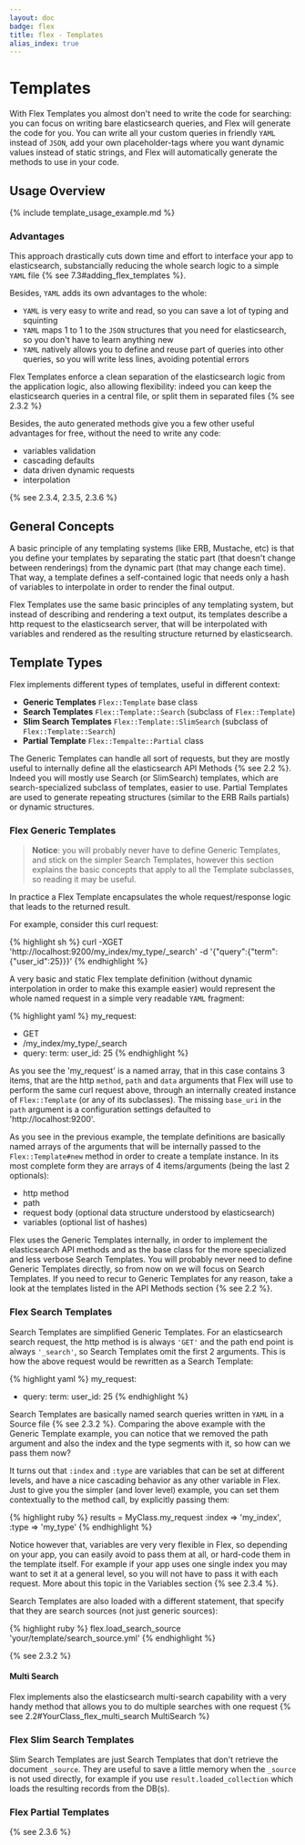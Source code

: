 ```yaml
---
layout: doc
badge: flex
title: flex - Templates
alias_index: true
---
```


# Templates

With Flex Templates you almost don't need to write the code for searching: you can focus on writing bare elasticsearch queries, and Flex will generate the code for you. You can write all your custom queries in friendly `YAML` instead of `JSON`, add your own placeholder-tags where you want dynamic values instead of static strings, and Flex will automatically generate the methods to use in your code.

## Usage Overview

{% include template_usage_example.md %}

### Advantages

This approach drastically cuts down time and effort to interface your app to elasticsearch, substancially reducing the whole search logic to a simple `YAML` file {% see 7.3#adding_flex_templates %}.

Besides, `YAML` adds its own advantages to the whole:

- `YAML` is very easy to write and read, so you can save a lot of typing and squinting
- `YAML` maps 1 to 1 to the `JSON` structures that you need for elasticsearch, so you don't have to learn anything new
- `YAML` natively allows you to define and reuse part of queries into other queries, so you will write less lines, avoiding potential errors

Flex Templates enforce a clean separation of the elasticsearch logic from the application logic, also allowing flexibility: indeed you can keep the elasticsearch queries in a central file, or split them in separated files {% see 2.3.2 %}

Besides, the auto generated methods give you a few other useful advantages for free, without the need to write any code:

* variables validation
* cascading defaults
* data driven dynamic requests
* interpolation

{% see 2.3.4, 2.3.5, 2.3.6 %}

## General Concepts

A basic principle of any templating systems (like ERB, Mustache, etc) is that you define your templates by separating the static part (that doesn't change between renderings) from the dynamic part (that may change each time). That way, a template defines a self-contained logic that needs only a hash of variables to interpolate in order to render the final output.

Flex Templates use the same basic principles of any templating system, but instead of describing and rendering a text output, its templates describe a http request to the elasticsearch server, that will be interpolated with variables and rendered as the resulting structure returned by elasticsearch.

## Template Types

Flex implements different types of templates, useful in different context:

* __Generic Templates__ `Flex::Template` base class
* __Search Templates__ `Flex::Template::Search` (subclass of `Flex::Template`)
* __Slim Search Templates__ `Flex::Template::SlimSearch` (subclass of `Flex::Template::Search`)
* __Partial Template__ `Flex::Tempalte::Partial` class

The Generic Templates can handle all sort of requests, but they are mostly useful to internally define all the elasticsearch API Methods {% see 2.2 %}. Indeed you will mostly use Search (or SlimSearch) templates, which are search-specialized subclass of templates, easier to use. Partial Templates are used to generate repeating structures (similar to the ERB Rails partials) or dynamic structures.

### Flex Generic Templates

> __Notice__: you will probably never have to define Generic Templates, and stick on the simpler Search Templates, however this section explains the basic concepts that apply to all the Template subclasses, so reading it may be useful.

In practice a Flex Template encapsulates the whole request/response logic that leads to the returned result.

For example, consider this curl request:

{% highlight sh %}
curl -XGET 'http://localhost:9200/my_index/my_type/_search' -d '{"query":{"term":{"user_id":25}}}'
{% endhighlight %}

A very basic and static Flex template definition (without dynamic interpolation in order to make this example easier) would represent the whole named request in a simple very readable `YAML` fragment:

{% highlight yaml %}
my_request:
  - GET
  - /my_index/my_type/_search
  - query:
      term:
        user_id: 25
{% endhighlight %}

As you see the 'my_request' is a named array, that in this case contains 3 items, that are the http `method`, `path` and `data` arguments that Flex will use to perform the same curl request above, through an internally created instance of `Flex::Template` (or any of its subclasses). The missing `base_uri` in the `path` argument is a configuration settings defaulted to 'http://localhost:9200'.

As you see in the previous example, the template definitions are basically named arrays of the arguments that will be internally passed to the `Flex::Template#new` method in order to create a template instance. In its most complete form they are arrays of 4 items/arguments (being the last 2 optionals):

* http method
* path
* request body (optional data structure understood by elasticsearch)
* variables (optional list of hashes)

Flex uses the Generic Templates internally, in order to implement the elasticsearch API methods and as the base class for the more specialized and less verbose Search Templates. You will probably never need to define Generic Templates directly, so from now on we will focus on Search Templates. If you need to recur to Generic Templates for any reason, take a look at the templates listed in the API Methods section {% see 2.2 %}.

### Flex Search Templates

Search Templates are simplified Generic Templates. For an elasticsearch search request, the http method is is always `'GET'` and the path end point is always `'_search'`, so Search Templates omit the first 2 arguments. This is how the above request would be rewritten as a Search Template:

{% highlight yaml %}
my_request:
- query:
    term:
      user_id: 25
{% endhighlight %}

Search Templates are basically named search queries written in `YAML` in a Source file {% see 2.3.2 %}. Comparing the above example with the Generic Template example, you can notice that we removed the path argument and also the index and the type segments with it, so how can we pass them now?

It turns out that `:index` and `:type` are variables that can be set at different levels, and have a nice cascading behavior as any other variable in Flex. Just to give you the simpler (and lover level) example, you can set them contextually to the method call, by explicitly passing them:

{% highlight ruby %}
results = MyClass.my_request :index => 'my_index', :type => 'my_type'
{% endhighlight %}

Notice however that, variables are very very flexible in Flex, so depending on your app, you can easily avoid to pass them at all, or hard-code them in the template itself. For example if your app uses one single index you may want to set it at a general level, so you will not have to pass it with each request. More about this topic in the Variables section {% see 2.3.4 %}.

Search Templates are also loaded with a different statement, that specify that they are search sources (not just generic sources):

{% highlight ruby %}
flex.load_search_source 'your/template/search_source.yml'
{% endhighlight %}

{% see 2.3.2 %}

#### Multi Search

Flex implements also the elasticsearch multi-search capability with a very handy method that allows you to do multiple searches with one request {% see 2.2#YourClass_flex_multi_search MultiSearch %}

### Flex Slim Search Templates

Slim Search Templates are just Search Templates that don't retrieve the document `_source`. They are useful to save a little memory when the `_source` is not used directly, for example if you use `result.loaded_collection` which loads the resulting records from the DB(s).

### Flex Partial Templates

{% see 2.3.6 %}
